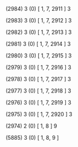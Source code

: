 (2984) 3 (0) [ 1, 7, 2911 ] 3 


(2983) 3 (0) [ 1, 7, 2912 ] 3 


(2982) 3 (0) [ 1, 7, 2913 ] 3 


(2981) 3 (0) [ 1, 7, 2914 ] 3 


(2980) 3 (0) [ 1, 7, 2915 ] 3 


(2979) 3 (0) [ 1, 7, 2916 ] 3 


(2978) 3 (0) [ 1, 7, 2917 ] 3 


(2977) 3 (0) [ 1, 7, 2918 ] 3 


(2976) 3 (0) [ 1, 7, 2919 ] 3 


(2975) 3 (0) [ 1, 7, 2920 ] 3 


(2974) 2 (0) [ 1, 8 ] 9 


(5885) 3 (0) [ 1, 8, 9 ]  

